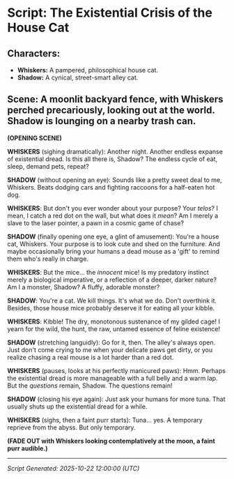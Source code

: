 # Script: The Existential Crisis of the House Cat

## Characters:
*   **Whiskers:** A pampered, philosophical house cat.
*   **Shadow:** A cynical, street-smart alley cat.

## Scene: A moonlit backyard fence, with Whiskers perched precariously, looking out at the world. Shadow is lounging on a nearby trash can.

**(OPENING SCENE)**

**WHISKERS** (sighing dramatically):
Another night. Another endless expanse of existential dread. Is this all there is, Shadow? The endless cycle of eat, sleep, demand pets, repeat?

**SHADOW** (without opening an eye):
Sounds like a pretty sweet deal to me, Whiskers. Beats dodging cars and fighting raccoons for a half-eaten hot dog.

**WHISKERS**:
But don't you ever wonder about your purpose? Your *telos*? I mean, I catch a red dot on the wall, but what does it *mean*? Am I merely a slave to the laser pointer, a pawn in a cosmic game of chase?

**SHADOW** (finally opening one eye, a glint of amusement):
You're a house cat, Whiskers. Your purpose is to look cute and shed on the furniture. And maybe occasionally bring your humans a dead mouse as a 'gift' to remind them who's really in charge.

**WHISKERS**:
But the mice... the *innocent* mice! Is my predatory instinct merely a biological imperative, or a reflection of a deeper, darker nature? Am I a monster, Shadow? A fluffy, adorable monster?

**SHADOW**:
You're a cat. We kill things. It's what we do. Don't overthink it. Besides, those house mice probably deserve it for eating all your kibble.

**WHISKERS**:
Kibble! The dry, monotonous sustenance of my gilded cage! I yearn for the wild, the hunt, the raw, untamed essence of feline existence!

**SHADOW** (stretching languidly):
Go for it, then. The alley's always open. Just don't come crying to me when your delicate paws get dirty, or you realize chasing a real mouse is a lot harder than a red dot.

**WHISKERS** (pauses, looks at his perfectly manicured paws):
Hmm. Perhaps the existential dread is more manageable with a full belly and a warm lap. But the *questions* remain, Shadow. The questions remain!

**SHADOW** (closing his eye again):
Just ask your humans for more tuna. That usually shuts up the existential dread for a while.

**WHISKERS** (sighs, then a faint purr starts):
Tuna... yes. A temporary reprieve from the abyss. But only temporary.

**(FADE OUT with Whiskers looking contemplatively at the moon, a faint purr audible.)**

---
*Script Generated: 2025-10-22 12:00:00 (UTC)*
